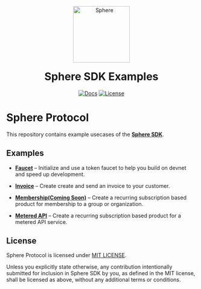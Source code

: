 <div align="center">
    <a>
        <img alt="Sphere" src="https://avatars.githubusercontent.com/u/109333730?s=200&v=4" width="150"/>
    </a>
  <h1 style="margin-top:20px;">Sphere SDK Examples </h1>

  <p>
    <a href="https://docs.sphere.engineer/docs/gettingstarted_introduction"><img alt="Docs" src="https://img.shields.io/badge/docs-tutorials-aquamarine" /></a>
    <!-- <a href="https://discord.com/channels/849494028176588802/878700556904980500"><img alt="Discord Chat" src="https://img.shields.io/discord/889577356681945098?color=aquamarine" /></a> -->
    <a href="https://opensource.org/licenses/MIT"><img alt="License" src="https://img.shields.io/github/license/git-scm/git-scm.com?color=aquamarine" /></a>
  </p>
</div>

# Sphere Protocol

This repository contains example usecases of the [**Sphere SDK**](https://docs.sphere.engineer/docs/gettingstarted_introduction).

## Examples

- [**Faucet**](https://github.com/Sphere-Laboratories/examples/tree/main/faucet) – Initialize and use a token faucet to help you build on devnet and speed up development.

- [**Invoice**](https://github.com/Sphere-Laboratories/examples/tree/main/invoice) – Create create and send an invoice to your customer.
- [**Membership(Coming Soon)**](https://github.com/Sphere-Laboratories/examples/tree/main/membership) – Create a recurring subscription based product for membership to a group or organization.
- [**Metered API**](https://github.com/Sphere-Laboratories/examples/tree/main/metered-api) – Create a recurring subscription based product for a metered API service.

## License

Sphere Protocol is licensed under [MIT LICENSE](./LICENSE).

Unless you explicitly state otherwise, any contribution intentionally submitted
for inclusion in Sphere SDK by you, as defined in the MIT license, shall be
licensed as above, without any additional terms or conditions.
